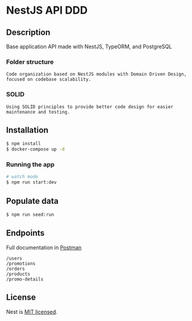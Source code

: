 # NestJS API DDD

## Description
  Base application API made with NestJS, TypeORM, and PostgreSQL

###  Folder structure
    Code organization based on NestJS modules with Domain Driven Design, focused on codebase scalability.

### SOLID
    Using SOLID principles to provide better code design for easier maintenance and testing.

## Installation

```bash
$ npm install
$ docker-compose up -d
```

### Running the app

```bash
# watch mode
$ npm run start:dev
```

## Populate data
```bash
$ npm run seed:run
```

## Endpoints
Full documentation in [Postman](https://documenter.getpostman.com/view/6367350/TVeqcShB)

```
/users
/promotions
/orders
/products
/promo-details
```

## License
  Nest is [MIT licensed](LICENSE).
